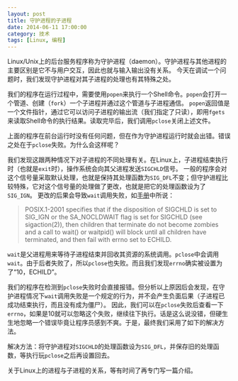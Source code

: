 ```yaml
---
layout: post
title: 守护进程的子进程
date: 2014-06-11 17:00:00
category: 技术
tags: [Linux, 编程]
---
```


Linux/Unix上的后台服务程序称为守护进程（daemon）。守护进程与其他进程的主要区别是它不与用户交互，因此也就与输入输出没有关系。
今天在调试一个问题时，我们发现守护进程对其子进程的处理也有其特殊之处。

<!--more-->

我们的程序在运行过程中，需要使用`popen`来执行一个Shell命令。`popen`会打开一个管道、创建（`fork`）一个子进程并通过这个管道与子进程通信。
`popen`返回值是一个文件指针，通过它可以访问子进程的输出流（我们指定了只读），即用`fgets`来读取Shell命令的执行结果。读取完毕后，我们调用`pclose`关闭上述文件。

上面的程序在前台运行时没有任何问题，但在作为守护进程运行时就会出错。错误之处在于`pclose`失败。为什么会这样呢？

我们发现这跟两种情况下对子进程的不同处理有关。在Linux上，子进程结束执行时（也就是`exit`时），操作系统会向其父进程发送`SIGCHLD`信号。
一般的程序会对这个信号量采取默认处理，也就是保持其处理函数为`SIG_DFL`不变；但守护进程比较特殊，它对这个信号量的处理做了更改，也就是把它的处理函数设为了`SIG_IGN`。
更改的后果会导致`wait`调用失败，如[手册](http://man7.org/linux/man-pages/man2/wait.2.html)中所说：

> POSIX.1-2001 specifies that if the disposition of SIGCHLD is set to
SIG_IGN or the SA_NOCLDWAIT flag is set for SIGCHLD (see
sigaction(2)), then children that terminate do not become zombies and
a call to wait() or waitpid() will block until all children have
terminated, and then fail with errno set to ECHILD.

`wait`是父进程用来等待子进程结束并回收其资源的系统调用。`pclose`中会调用`wait`。由于后者失败了，所以`pclose`也失败。而且我们发现`errno`确实被设置为了“10，ECHILD”。

我们的程序在检测到`pclose`失败时会直接报错。但分析以上原因后会发现，在守护进程情况下`wait`调用失败是一个规定的行为，并不会产生负面后果（子进程已成功结束执行，而且没有成为僵尸）。
因此，我们可以在`pclose`失败后查看一下`errno`，如果是10就可以忽略这个失败，继续往下执行。话是这么说没错，但硬生生地忽略一个错误毕竟让程序员感到不爽。于是，最终我们采用了如下的解决方法。

解决方法：将守护进程对`SIGCHLD`的处理函数设为`SIG_DFL`，并保存旧的处理函数，等执行玩`pclose`之后再设置回去。

关于Linux上的进程与子进程的关系，等有时间了再专门写一篇介绍。
